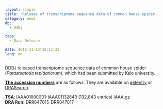 ```yaml
---
layout: simple
title: 'Release of transcriptome sequence data of common house spider (Parasteatoda tepidariorum)'
category: news
db:
  - ddbj

tags:
  - Data Release

date: 2015-11-13T18:13:33
lang: en
---
```


<p>DDBJ released transcriptome sequence data of common house spider (<em>Parasteatoda tepidariorum</em>), which had been submitted by Keio university. </p>

<p><strong><a href="/documents/accessions.html">The accession numbers</a></strong> are as follows. They are available on <a href="http://getentry.ddbj.nig.ac.jp/top-e.html" target="_blank">getentry</a> or <a href="http://ddbj.nig.ac.jp/DRASearch/" target="_blank">DRASearch</a>. </p>

<p><strong><a href="/ddbj/tsa-e.html">TSA</a></strong>: IAAA01000001-IAAA01132843 (132,843 entries) <a href="ftp://ftp.ddbj.nig.ac.jp/ddbj_database/tsa/IAAA.gz">IAAA.gz</a> <br><strong>DRA Run</strong>: DRR047015-DRR047017 </p>
